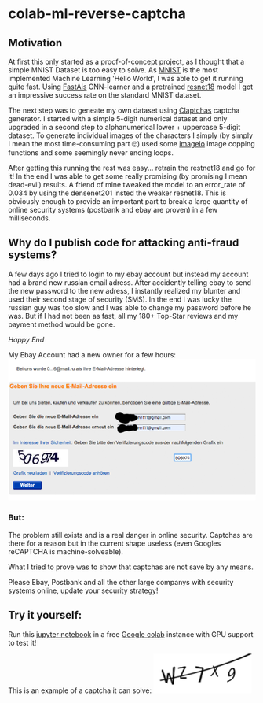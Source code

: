 # colab-ml-reverse-captcha

## Motivation
At first this only started as a proof-of-concept project, as I thought that a simple MNIST Dataset is too easy to solve.
As [MNIST](https://en.wikipedia.org/wiki/MNIST_database) is the most implemented Machine Learning 'Hello World', I was able to get it running quite fast. Using [FastAis](https://www.fast.ai/) CNN-learner and a pretrained [resnet18](https://download.pytorch.org/models/resnet18-5c106cde.pth) model I got an impressive success rate on the standard MNIST dataset. 

The next step was to geneate my own dataset using [Claptchas](https://pypi.org/project/claptcha/) captcha generator. I started with a simple 5-digit numerical dataset and only upgraded in a second step to alphanumerical lower + uppercase 5-digit dataset. To generate individual images of the characters I simply (by simply I mean the most time-consuming part 🙄) used some [imageio](https://pypi.org/project/imageio/) image copping functions and some seemingly never ending loops.

After getting this running the rest was easy... retrain the restnet18 and go for it! 
In the end I was able to get some really promising (by promising I mean dead-evil) results. A friend of mine tweaked the model to an error_rate of 0.034 by using the densenet201 insted the weaker resnet18. This is obviously enough to provide an important part to break a large quantity of online security systems (postbank and ebay are proven) in a few milliseconds.


## Why do I publish code for attacking anti-fraud systems?
A few days ago I tried to login to my ebay account but instead my account had a brand new russian email adress. After accidently telling ebay to send the new password to the new adress, I instantly realized my blunter and used their second stage of security (SMS). In the end I was lucky the russian guy was too slow and I was able to change my password before he was. But if I had not been as fast, all my 180+ Top-Star reviews and my payment method would be gone. 

*Happy End*


My Ebay Account had a new owner for a few hours:
![ebay screenshot](/ebay.png "ebay screenshot" )


### But:
The problem still exists and is a real danger in online security. Captchas are there for a reason but in the current shape useless (even Googles reCAPTCHA is machine-solveable). 

What I tried to prove was to show that captchas are not save by any means. 

Please Ebay, Postbank and all the other large companys with security systems online, update your security strategy!



## Try it yourself:
Run this [jupyter notebook](https://colab.research.google.com/github/Neumi/colab-ml-reverse-captcha/blob/master/captch_ml_solver_all_chars.ipynb) in a free [Google colab](https://colab.research.google.com) instance with GPU support to test it!

This is an example of a captcha it can solve:
![Image of Captcha](https://raw.githubusercontent.com/Neumi/colab-ml-reverse-captcha/master/222656830282970083.png)
